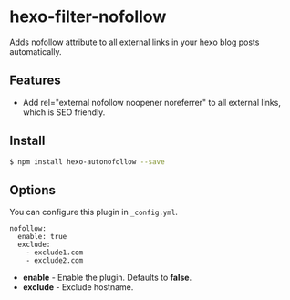 # hexo-filter-nofollow

Adds nofollow attribute to all external links in your hexo blog posts automatically.

## Features
* Add rel="external nofollow noopener noreferrer" to all external links, which is SEO friendly.

## Install

``` bash
$ npm install hexo-autonofollow --save
```

## Options

You can configure this plugin in `_config.yml`.

```
nofollow:
  enable: true
  exclude:
    - exclude1.com
    - exclude2.com
```

- **enable** - Enable the plugin. Defaults to **false**.
- **exclude** - Exclude hostname.

